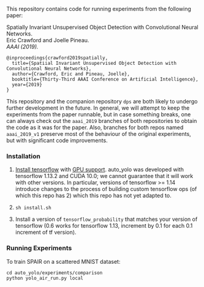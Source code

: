 This repository contains code for running experiments from the following paper:

Spatially Invariant Unsupervised Object Detection with Convolutional Neural Networks.  
Eric Crawford and Joelle Pineau.  
*AAAI (2019).*
```
@inproceedings{crawford2019spatially,  
  title={Spatiial Invariant Unsupervised Object Detection with Convolutional Neural Networks},  
  author={Crawford, Eric and Pineau, Joelle},  
  booktitle={Thirty-Third AAAI Conference on Artificial Intelligence},  
  year={2019}
}
```

This repository and the companion repository `dps` are both likely to undergo
further development in the future. In general, we will attempt to keep the
experiments from the paper runnable, but in case something breaks, one
can always check out the `aaai_2019` branches of both repositories to obtain
the code as it was for the paper. Also, branches for both repos
named `aaai_2019_v1` preserve most of the behaviour of the original experiments,
but with significant code improvements.

### Installation
1. [Install tensorflow](https://www.tensorflow.org/install/) with [GPU support](https://www.tensorflow.org/install/gpu).
   auto_yolo was developed with tensorflow 1.13.2 and CUDA 10.0; we cannot guarantee that it will work
   with other versions. In particular, versions of tensorflow >= 1.14 introduce changes to the process of building custom
   tensorflow ops (of which this repo has 2) which this repo has not yet adapted to.

2. `sh install.sh`

3. Install a version of `tensorflow_probability` that matches your version of tensorflow (0.6 works for tensorflow 1.13, increment by 0.1 for each 0.1 increment of tf version).

### Running Experiments
To train SPAIR on a scattered MNIST dataset:
```
cd auto_yolo/experiments/comparison
python yolo_air_run.py local
```
